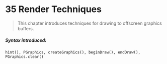 # 35 Render Techniques

>This chapter introduces techniques for drawing to offscreen graphics buffers.

##### Syntax introduced:

```
hint(), PGraphics, createGraphics(), beginDraw(), endDraw(),
PGraphics.clear()
```
